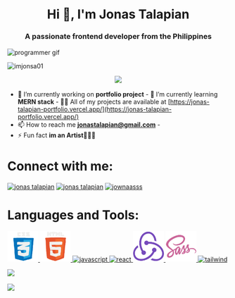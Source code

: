 <h1 align="center">Hi 👋, I'm Jonas Talapian</h1>
<h3 align="center">A passionate frontend developer from the Philippines</h3>
<img
  src="https://user-images.githubusercontent.com/74038190/225813708-98b745f2-7d22-48cf-9150-083f1b00d6c9.gif"
  alt="programmer gif"
  align="center" />

<p align="left">
  <img
    src="https://komarev.com/ghpvc/?username=imjonsa01&label=Profile%20views&color=0e75b6&style=flat"
    alt="imjonsa01" />
</p>

<p align="center">
  <img
    src="https://user-images.githubusercontent.com/74038190/212747107-5b654ba5-31c6-4366-b42b-51b822e9bc52.gif" />
</p>

- 🔭 I’m currently working on **portfolio project** - 🌱 I’m currently learning
**MERN stack** - 👨‍💻 All of my projects are available at
[https://jonas-talapian-portfolio.vercel.app/](https://jonas-talapian-portfolio.vercel.app/)
- 📫 How to reach me **jonastalapian@gmail.com** -
- ⚡ Fun fact **im an
Artist🎨🧑‍🎨**

<h1 align="left">Connect with me:</h1>
<p align="left">
  <a href="https://linkedin.com/in/jonas talapian" target="blank"
    ><img
      align="center"
      src="https://user-images.githubusercontent.com/74038190/235294012-0a55e343-37ad-4b0f-924f-c8431d9d2483.gif"
      alt="jonas talapian"
      height="60"
      width="60"
  /></a>
  <a href="https://fb.com/jonas talapian" target="blank"
    ><img
      align="center"
      src="https://user-images.githubusercontent.com/74038190/235294010-ec412ef5-e3da-4efa-b1d4-0ab4d4638755.gif"
      alt="jonas talapian"
      height="60"
      width="60"
  /></a>
  <a href="https://instagram.com/jownaasss" target="blank"
    ><img
      align="center"
      src="https://user-images.githubusercontent.com/74038190/235294013-a33e5c43-a01c-43f6-b44d-a406d8b4ab75.gif"
      alt="jownaasss"
      height="60"
      width="60"
  /></a>
</p>

<h1 align="left">Languages and Tools:</h1>
<p align="left">
  <a href="https://www.w3schools.com/css/" target="_blank" rel="noreferrer">
    <img
      src="https://raw.githubusercontent.com/Script-Kiddie-JKB/Script-Kiddie-JKB/main/Assets/css.gif"
      alt="css3"
      width="70"
      height="70"/>
  </a>
  <a href="https://www.w3.org/html/" target="_blank" rel="noreferrer">
    <img
      src="https://raw.githubusercontent.com/Script-Kiddie-JKB/Script-Kiddie-JKB/main/Assets/html.gif"
      alt="html5"
      width="70"
      height="70" />
  </a>
  <a
    href="https://developer.mozilla.org/en-US/docs/Web/JavaScript"
    target="_blank"
    rel="noreferrer">
    <img
      src="https://user-images.githubusercontent.com/74038190/212257454-16e3712e-945a-4ca2-b238-408ad0bf87e6.gif"
      alt="javascript"
      width="70"
      height="70" />
  </a>
  <a href="https://reactjs.org/" target="_blank" rel="noreferrer">
    <img
      src="https://user-images.githubusercontent.com/74038190/212257467-871d32b7-e401-42e8-a166-fcfd7baa4c6b.gif"
      alt="react"
      width="70"
      height="70" />
  </a>
  <a href="https://redux.js.org" target="_blank" rel="noreferrer">
    <img
      src="https://raw.githubusercontent.com/devicons/devicon/master/icons/redux/redux-original.svg"
      alt="redux"
      width="70"
      height="70" />
  </a>
  <a href="https://sass-lang.com" target="_blank" rel="noreferrer">
    <img
      src="https://raw.githubusercontent.com/devicons/devicon/master/icons/sass/sass-original.svg"
      alt="sass"
      width="70"
      height="70" />
  </a>
  <a href="https://tailwindcss.com/" target="_blank" rel="noreferrer">
    <img
      src="https://www.vectorlogo.zone/logos/tailwindcss/tailwindcss-icon.svg"
      alt="tailwind"
      width="70"
      height="70" />
  </a>
</p>

<p><img src="https://media1.tenor.com/m/bCfpwMjfAi0AAAAC/cat-typing.gif" /></p>
<p>
  <img
    src="https://user-images.githubusercontent.com/74038190/212284158-e840e285-664b-44d7-b79b-e264b5e54825.gif" />
</p>
